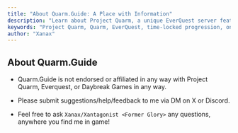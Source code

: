 ```yaml
---
title: "About Quarm.Guide: A Place with Information"
description: "Learn about Project Quarm, a unique EverQuest server featuring time-locked progression, custom mechanics, and strict one-box policies. Explore the rules, optional self-imposed rulesets, and the innovative guild instance system."
keywords: "Project Quarm, Quarm, EverQuest, time-locked progression, one-box policy, guild instances, custom mechanics, EverQuest server"
author: "Xanax"
---
```


## About Quarm.Guide

- Quarm.Guide is not endorsed or affiliated in any way with Project Quarm, Everquest, or Daybreak Games in any way. 

- Please submit suggestions/help/feedback to me via DM on X or Discord. 

- Feel free to ask `Xanax/Xantagonist <Former Glory>` any questions, anywhere you find me in game!
